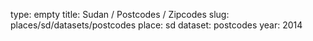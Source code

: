 type: empty
title: Sudan / Postcodes / Zipcodes
slug: places/sd/datasets/postcodes
place: sd
dataset: postcodes
year: 2014

